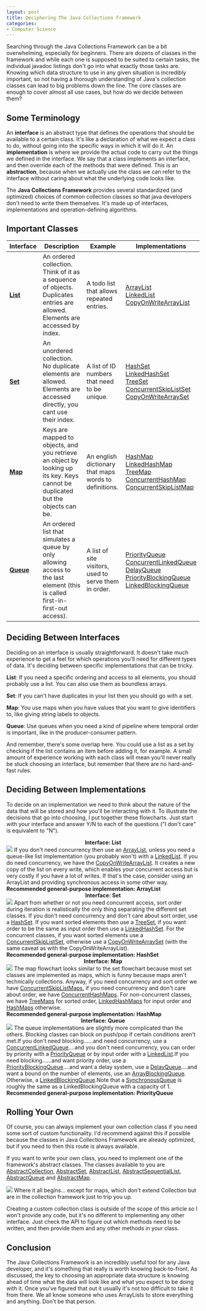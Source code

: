 ```yaml
---
layout: post
title: Deciphering The Java Collections Framework
categories:
- Computer Science
---
```


Searching through the Java Collections Framework can be a bit overwhelming, especially for beginners. There are dozens of classes in the framework and while each one is supposed to be suited to certain tasks, the individual javadoc listings don't go into what exactly those tasks are. Knowing which data structure to use in any given situation is incredibly important, so not having a thorough understanding of Java's collection classes can lead to big problems down the line. The core classes are enough to cover almost all use cases, but how do we decide between them?

## Some Terminology
An <strong>interface</strong> is an abstract type that defines the operations that should be available to a certain class. It's like a declaration of what we expect a class to do, without going into the specific ways in which it will do it. An <strong>implementation</strong> is where we provide the actual code to carry out the things we defined in the interface. We say that a class implements an interface, and then override each of the methods that were defined. This is an <strong>abstraction</strong>, because when we actually use the class we can refer to the interface without caring about what the underlying code looks like.

The <strong>Java Collections Framework</strong> provides several standardized (and optimized) choices of common collection classes so that java developers don't need to write them themselves. It's made up of interfaces, implementations and operation-defining algorithms.

## Important Classes
<div class="entrytable" >
  <table >
    <thead>
    <tr> 
      <th>
        Interface
      </th>
      <th>
        Description
      </th>
      <th>
        Example
      </th>
      <th>
        Implementations
      </th>
    </tr>
    </thead>
    <tr>
      <td >
        <strong><a href="http://docs.oracle.com/javase/7/docs/api/java/util/List.html" target="_blank">List</a></strong>
      </td>
      <td>
        An ordered collection. Think of it as a sequence of objects. Duplicates entries are allowed. Elements are accessed by index.
      </td>
      <td>
        A todo list that allows repeated entries.
      </td>
      <td>
        <a href="http://docs.oracle.com/javase/7/docs/api/java/util/ArrayList.html" target="_blank">ArrayList</a><br>
        <a href="http://docs.oracle.com/javase/7/docs/api/java/util/LinkedList.html" target="_blank">LinkedList</a><br>
        <a href="http://docs.oracle.com/javase/7/docs/api/java/util/concurrent/CopyOnWriteArrayList.html" target="_blank">CopyOnWriteArrayList</a>
      </td>
    </tr>
    <tr>
      <td >
        <strong><a href="http://docs.oracle.com/javase/7/docs/api/java/util/Set.html" target="_blank">Set</a></strong>
      </td>
      <td>
        An unordered collection. No duplicate elements are allowed. Elements are accessed directly, you cant use their index.
      </td>
      <td>
        A list of ID numbers that need to be unique.
      </td>
      <td>
        <a href="http://docs.oracle.com/javase/7/docs/api/java/util/HashSet.html" target="_blank">HashSet</a><br><a href="http://docs.oracle.com/javase/7/docs/api/java/util/LinkedHashSet.html" target="_blank">LinkedHashSet</a><br><a href="http://docs.oracle.com/javase/7/docs/api/java/util/TreeSet.html" target="_blank">TreeSet</a><br><a href="http://docs.oracle.com/javase/7/docs/api/java/util/concurrent/ConcurrentSkipListSet.html" target="_blank">ConcurrentSkipListSet</a><br><a href="http://docs.oracle.com/javase/7/docs/api/java/util/concurrent/CopyOnWriteArraySet.html" target="_blank">CopyOnWriteArraySet</a>
      </td>
    </tr>
    <tr>
      <td >
        <strong><a href="http://docs.oracle.com/javase/7/docs/api/java/util/Map.html" target="_blank">Map</a></strong>
      </td>
      <td>
        Keys are mapped to objects, and you retrieve an object by looking up its key. Keys cannot be duplicated but the objects can be.
      </td>
      <td>
        An english dictionary that maps words to definitions.
      </td>
      <td>
        <a href="http://docs.oracle.com/javase/7/docs/api/java/util/HashMap.html" target="_blank">HashMap</a><br><a href="http://docs.oracle.com/javase/7/docs/api/java/util/LinkedHashMap.html" target="_blank">LinkedHashMap</a><br><a href="http://docs.oracle.com/javase/7/docs/api/java/util/TreeMap.html" target="_blank">TreeMap</a><br><a href="http://docs.oracle.com/javase/7/docs/api/java/util/concurrent/ConcurrentHashMap.html" target="_blank">ConcurrentHashMap</a><br><a href="http://docs.oracle.com/javase/7/docs/api/java/util/concurrent/ConcurrentSkipListMap.html" target="_blank">ConcurrentSkipListMap</a>
      </td>
    </tr>
    <tr>
      <td >
        <strong><a href="http://docs.oracle.com/javase/7/docs/api/java/util/Queue.html" target="_blank">Queue</a></strong>
      </td>
      <td>
        An ordered list that simulates a queue by only allowing access to the last element (this is called first-in-first-out access).
      </td>
      <td>
        A list of site visitors, used to serve them in order.
      </td>
      <td>
        <a href="http://docs.oracle.com/javase/7/docs/api/java/util/PriorityQueue.html" target="_blank">PriorityQueue</a><br><a href="http://docs.oracle.com/javase/7/docs/api/java/util/concurrent/ConcurrentLinkedQueue.html" target="_blank">ConcurrentLinkedQueue</a><br><a href="http://docs.oracle.com/javase/7/docs/api/java/util/concurrent/DelayQueue.html" target="_blank">DelayQueue</a><br><a href="http://docs.oracle.com/javase/7/docs/api/java/util/concurrent/PriorityBlockingQueue.html" target="_blank">PriorityBlockingQueue</a><br><a href="http://docs.oracle.com/javase/7/docs/api/java/util/concurrent/LinkedBlockingQueue.html" target="_blank">LinkedBlockingQueue</a>
      </td>
    </tr>
  </table>
</div>

## Deciding Between Interfaces
Deciding on an interface is usually straightforward. It doesn't take much experience to get a feel for which operations you'll need for different types of data. It's deciding between specific implementations that can be tricky.

<p><strong>List</strong>&#58; If you need a specific ordering and access to all elements, you should probably use a list. You can also use them as boundless arrays.</p>
<p><strong>Set</strong>&#58; If you can't have duplicates in your list then you should go with a set.</p>
<p><strong>Map</strong>&#58; You use maps when you have values that you want to give identifiers to, like giving string labels to objects.</p>
<p><strong>Queue</strong>&#58; Use queues when you need a kind of pipeline where temporal order is important, like in the producer-consumer pattern.</p>

And remember, there's some overlap here. You could use a list as a set by checking if the list contains an item before adding it, for example. A small amount of experience working with each class will mean you'll never really be stuck choosing an interface, but remember that there are no hard-and-fast rules.

## Deciding Between Implementations
To decide on an implementation we need to think about the nature of the data that will be stored and how you'll be interacting with it. To illustrate the decisions that go into choosing, I put together these flowcharts. Just start with your interface and answer Y/N to each of the questions ("I don't care" is equivalent to "N").

<center><strong>Interface: List</strong></center>
<img src="/assets/images/19.png">
If you don't need concurrency then use an <a href="http://docs.oracle.com/javase/7/docs/api/java/util/ArrayList.html" target="_blank">ArrayList</a>, unless you need a queue-like list implementation (you probably won't) with a <a href="http://docs.oracle.com/javase/7/docs/api/java/util/LinkedList.html" target="_blank">LinkedList</a>. If you do need concurrency, we have the <a href="http://docs.oracle.com/javase/7/docs/api/java/util/concurrent/CopyOnWriteArrayList.html" target="_blank">CopyOnWriteArrayList</a>. It creates a new copy of the list on every write, which enables your concurrent access but is very costly if you have a lot of writes. If that's the case, consider using an ArrayList and providing synchronous access in some other way.<br>
<strong>Recommended general-purpose implementation: ArrayList</strong>

<center><strong>Interface: Set</strong></center>
<img src="/assets/images/20.png">
Apart from whether or not you need concurrent access, sort order during iteration is realistically the only thing separating the different set classes. If you don't need concurrency and don't care about sort order, use a <a href="http://docs.oracle.com/javase/7/docs/api/java/util/HashSet.html" target="_blank">HashSet</a>. If you want sorted elements then use a <a href="http://docs.oracle.com/javase/7/docs/api/java/util/TreeSet.html" target="_blank">TreeSet</a>, if you want order to be the same as input order then use a <a href="http://docs.oracle.com/javase/7/docs/api/java/util/LinkedHashSet.html" target="_blank">LinkedHashSet</a>. For the concurrent classes, if you want sorted elements use a <a href="http://docs.oracle.com/javase/7/docs/api/java/util/concurrent/ConcurrentSkipListSet.html" target="_blank">ConcurrentSkipListSet</a>, otherwise use a <a href="http://docs.oracle.com/javase/7/docs/api/java/util/concurrent/CopyOnWriteArraySet.html" target="_blank">CopyOnWriteArraySet</a> (with the same caveat as with the CopyOnWriteArrayList).<br>
<strong>Recommended general-purpose implementation: HashSet</strong>

<center><strong>Interface: Map</strong></center>
<img src="/assets/images/21.png">
The map flowchart looks similar to the set flowchart because most set classes are implemented as maps, which is funny because maps aren't technically collections. Anyway, if you need concurrency and sort order we have <a href="http://docs.oracle.com/javase/7/docs/api/java/util/concurrent/ConcurrentSkipListMap.html" target="_blank">ConcurrentSkipListMaps</a>, if you need concurrency and don't care about order, we have <a href="http://docs.oracle.com/javase/7/docs/api/java/util/concurrent/ConcurrentHashMap.html" target="_blank">ConcurrentHashMaps</a>. For non-concurrent classes, we have <a href="http://docs.oracle.com/javase/7/docs/api/java/util/TreeMap.html" target="_blank">TreeMaps</a> for sorted order, <a href="http://docs.oracle.com/javase/7/docs/api/java/util/LinkedHashMap.html" target="_blank">LinkedHashMaps</a> for input order and <a href="http://docs.oracle.com/javase/7/docs/api/java/util/HashMap.html" target="_blank">HashMaps</a> otherwise.<br>
<strong>Recommended general-purpose implementation: HashMap</strong>

<center><strong>Interface: Queue</strong></center>
<img src="/assets/images/22.png">
The queue implementations are slightly more complicated than the others. Blocking classes can block on push/pop if certain conditions aren't met.If you don't need blocking......and need concurrency, use a <a href="http://docs.oracle.com/javase/7/docs/api/java/util/concurrent/ConcurrentLinkedQueue.html" target="_blank">ConcurrentLinkedQueue</a>....and you don't need concurrency, you can order by priority with a <a href="http://docs.oracle.com/javase/7/docs/api/java/util/PriorityQueue.html" target="_blank">PriorityQueue</a> or by input order with a <a href="http://docs.oracle.com/javase/7/docs/api/java/util/LinkedList.html" target="_blank">LinkedList</a>.If you need blocking......and want priority order, use a <a href="http://docs.oracle.com/javase/7/docs/api/java/util/concurrent/PriorityBlockingQueue.html" target="_blank">PriorityBlockingQueue</a>....and want a delay system, use a <a href="http://docs.oracle.com/javase/7/docs/api/java/util/concurrent/DelayQueue.html" target="_blank">DelayQueue</a>....and want a bound on the number of elements, use an <a href="http://docs.oracle.com/javase/7/docs/api/java/util/concurrent/ArrayBlockingQueue.html" target="_blank">ArrayBlockingQueue</a>. Otherwise, a <a href="http://docs.oracle.com/javase/7/docs/api/java/util/concurrent/LinkedBlockingQueue.html" target="_blank">LinkedBlockingQueue</a>.Note that a <a href="http://docs.oracle.com/javase/7/docs/api/java/util/concurrent/SynchronousQueue.html" target="_blank">SynchronousQueue</a> is roughly the same as a LinkedBlockingQueue with a capacity of 1.<br>
<strong>Recommended general-purpose implementation: PriorityQueue</strong>

## Rolling Your Own
Of course, you can always implement your own collection class if you need some sort of custom functionality. I'd recommend against this if possible because the classes in Java Collections Framework are already optimized, but if you need to then this route is always available.

If you want to write your own class, you need to implement one of the framework's abstract classes. The classes available to you are <a href="http://docs.oracle.com/javase/7/docs/api/java/util/AbstractCollection.html" target="_blank">AbstractCollection</a>, <a href="http://docs.oracle.com/javase/7/docs/api/java/util/AbstractSet.html" target="_blank">AbstractSet</a>, <a href="http://docs.oracle.com/javase/7/docs/api/java/util/AbstractList.html" target="_blank">AbstractList</a>, <a href="http://docs.oracle.com/javase/7/docs/api/java/util/AbstractSequentialList.html" target="_blank">AbstractSequentialList</a>, <a href="http://docs.oracle.com/javase/7/docs/api/java/util/AbstractQueue.html" target="_blank">AbstractQueue</a> and <a href="http://docs.oracle.com/javase/7/docs/api/java/util/AbstractMap.html" target="_blank">AbstractMap</a>.

<img src="/assets/images/23.png">
<span class="post-caption">Where it all begins... except for maps, which don't extend Collection but are in the collection framework just to trip you up.</span>

Creating a custom collection class is outside of the scope of this article so I won't provide any code, but it's no different to implementing any other interface. Just check the API to figure out which methods need to be written, and then provide them and any other methods in your class.

## Conclusion
The Java Collections Framework is an incredibly useful tool for any Java developer, and it's something that really is worth knowing back-to-front. As discussed, the key to choosing an appropriate data structure is knowing ahead of time what the data will look like and what you expect to be doing with it. Once you've figured that out it usually it's not too difficult to take it from there. We all know someone who uses ArrayLists to store everything and anything. Don't be that person.